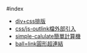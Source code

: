 #index
* <a href="https://huayangfu.github.io/web_front_end/div+css%E6%8E%92%E7%89%88.html">div+css排版</a>
* <a href="https://huayangfu.github.io/web_front_end/webtest/test2.html">css/js-outlink檔外部引入</a>
* <a href="https://huayangfu.github.io/web_front_end/%E7%B0%A1%E5%96%AE%E8%A8%88%E7%AE%97.html">simple-calulate簡單計算機</a>
* <a href="https://huayangfu.github.io/web_front_end/ball-link.html">ball=link圓形超連結</a>

